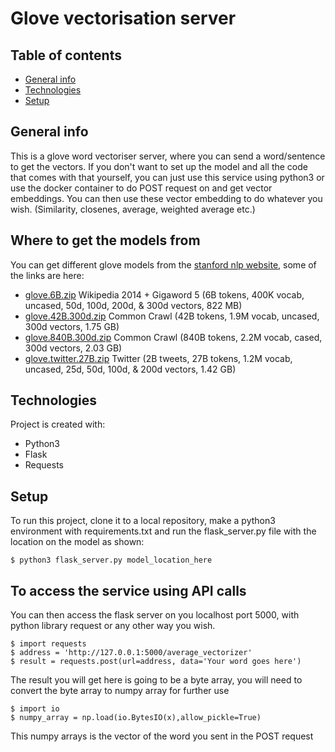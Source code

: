# Glove vectorisation server

## Table of contents
* [General info](#general-info)
* [Technologies](#technologies)
* [Setup](#setup)

## General info
This is a glove word vectoriser server, where you can send a word/sentence to get the vectors. If you don't want to set up the model and all the code that comes with that yourself, you can just use this service using python3 or use the docker container to do POST request on and get vector embeddings. You can then use these vector embedding to do whatever you wish. (Similarity, closenes, average, weighted average etc.)

## Where to get the models from
You can get different glove models from the [stanford nlp website](https://nlp.stanford.edu/projects/glove/), some of the links are here:
* [glove.6B.zip](https://nlp.stanford.edu/data/glove.6B.zip) Wikipedia 2014 + Gigaword 5 (6B tokens, 400K vocab, uncased, 50d, 100d, 200d, & 300d vectors, 822 MB)
* [glove.42B.300d.zip](https://nlp.stanford.edu/data/glove.42B.300d.zip) Common Crawl (42B tokens, 1.9M vocab, uncased, 300d vectors, 1.75 GB)
* [glove.840B.300d.zip](https://nlp.stanford.edu/data/glove.840B.300d.zip) Common Crawl (840B tokens, 2.2M vocab, cased, 300d vectors, 2.03 GB)
* [glove.twitter.27B.zip](https://nlp.stanford.edu/data/glove.twitter.27B.zip) Twitter (2B tweets, 27B tokens, 1.2M vocab, uncased, 25d, 50d, 100d, & 200d vectors, 1.42 GB)


## Technologies
Project is created with:
* Python3
* Flask
* Requests
	
## Setup
To run this project, clone it to a local repository, make a python3 environment with requirements.txt and run the flask_server.py file with the location on the model as shown:


```
$ python3 flask_server.py model_location_here
```

## To access the service using API calls
You can then access the flask server on you localhost port 5000, with python library request or any other way you wish.

```
$ import requests
$ address = 'http://127.0.0.1:5000/average_vectorizer'
$ result = requests.post(url=address, data='Your word goes here')
```
The result you will get here is going to be a byte array, you will need to convert the byte array to numpy array for further use
```
$ import io
$ numpy_array = np.load(io.BytesIO(x),allow_pickle=True)
```
This numpy arrays is the vector of the word you sent in the POST request


